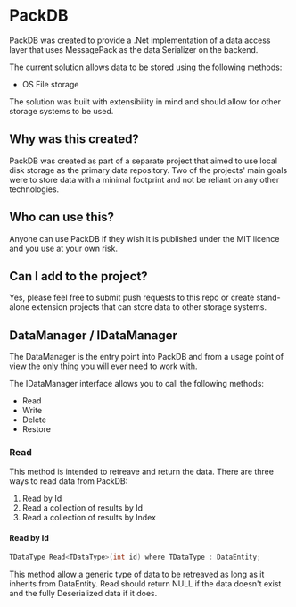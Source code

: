 # PackDB
PackDB was created to provide a .Net implementation of a data access layer that uses MessagePack as the data Serializer on the backend.

The current solution allows data to be stored using the following methods:
- OS File storage

The solution was built with extensibility in mind and should allow for other storage systems to be used.

## Why was this created?
PackDB was created as part of a separate project that aimed to use local disk storage as the primary data repository. Two of the projects' main goals were to store data with a minimal footprint and not be reliant on any other technologies.

## Who can use this?
Anyone can use PackDB if they wish it is published under the MIT licence and you use at your own risk.

## Can I add to the project?
Yes, please feel free to submit push requests to this repo or create stand-alone extension projects that can store data to other storage systems.

## DataManager / IDataManager
The DataManager is the entry point into PackDB and from a usage point of view the only thing you will ever need to work with.

The IDataManager interface allows you to call the following methods:
- Read
- Write
- Delete
- Restore

### Read
This method is intended to retreave and return the data.
There are three ways to read data from PackDB:
1. Read by Id
2. Read a collection of results by Id
3. Read a collection of results by Index

#### Read by Id

``` csharp
TDataType Read<TDataType>(int id) where TDataType : DataEntity;
```
This method allow a generic type of data to be retreaved as long as it inherits from DataEntity.
Read should return NULL if the data doesn't exist and the fully Deserialized data if it does.
